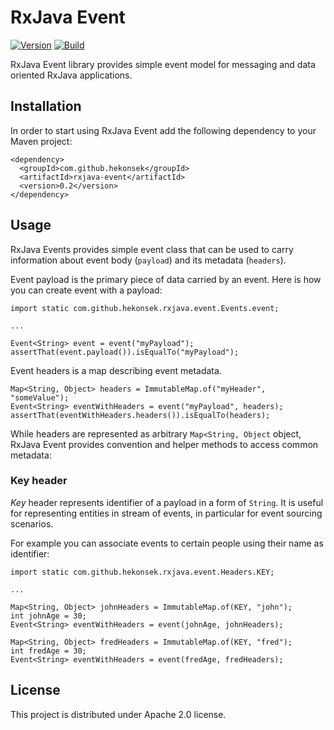# RxJava Event

[![Version](https://img.shields.io/badge/RxJava%20Event-0.2-blue.svg)](https://github.com/hekonsek/rxjava-event/releases)
[![Build](https://api.travis-ci.org/hekonsek/rxjava-event.svg)](https://travis-ci.org/hekonsek/rxjava-event)

RxJava Event library provides simple event model for messaging and data oriented RxJava applications.

## Installation

In order to start using RxJava Event add the following dependency to your Maven project:

    <dependency>
      <groupId>com.github.hekonsek</groupId>
      <artifactId>rxjava-event</artifactId>
      <version>0.2</version>
    </dependency>

## Usage

RxJava Events provides simple event class that can be used to carry information about event body (`payload`) and its metadata (`headers`).

Event payload is the primary piece of data carried by an event. Here is how you can create event with a payload:

```
import static com.github.hekonsek.rxjava.event.Events.event;

...

Event<String> event = event("myPayload");
assertThat(event.payload()).isEqualTo("myPayload");
```

Event headers is a map describing event metadata.

```
Map<String, Object> headers = ImmutableMap.of("myHeader", "someValue");
Event<String> eventWithHeaders = event("myPayload", headers);
assertThat(eventWithHeaders.headers()).isEqualTo(headers);
```

While headers are represented as arbitrary `Map<String, Object` object, RxJava Event provides convention and helper methods to 
access common metadata:

### Key header

*Key* header represents identifier of a payload in a form of `String`. It is useful for representing entities in stream of events, in particular 
for event sourcing scenarios.

For example you can associate events to certain people using their name as identifier:

```
import static com.github.hekonsek.rxjava.event.Headers.KEY;

...

Map<String, Object> johnHeaders = ImmutableMap.of(KEY, "john");
int johnAge = 30;
Event<String> eventWithHeaders = event(johnAge, johnHeaders);

Map<String, Object> fredHeaders = ImmutableMap.of(KEY, "fred");
int fredAge = 30;
Event<String> eventWithHeaders = event(fredAge, fredHeaders);

```

## License

This project is distributed under Apache 2.0 license.